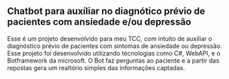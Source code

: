 ## Chatbot para auxíliar no diagnótico prévio de pacientes com ansiedade e/ou depressão

Esse é um projeto desenvolvido para meu TCC, com intuito de auxíliar o diagnóstico prévio de pacientes com sintomas de ansiedade ou depressão.
Esse projeto foi desenvolvido utilizando técnologias como C#, WebAPI, e o Botframework da microsoft.
O Bot faz perguntas ao paciente e a partir das repostas gera um realtório simples das informações captadas.
